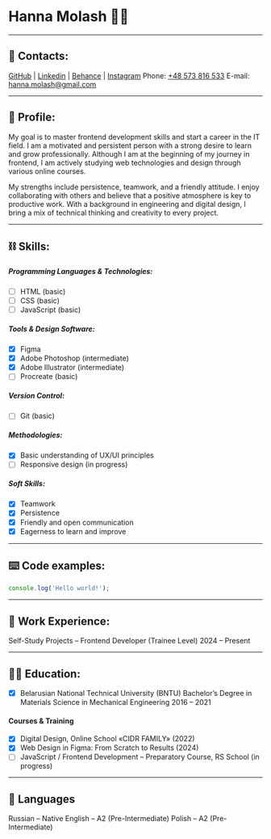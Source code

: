 # Hanna Molash :woman_technologist:

-----
## :postbox: Contacts: 
[GitHub](https://github.com/annamolosh) | [Linkedin](https://www.linkedin.com/in/anna-molosh-0305bb251/) | [Behance](https://www.behance.net/annamolosh) | [Instagram](https://www.instagram.com/amolosh.design)
Phone: [+48 573 816 533](tel:+48573816533)
E-mail: [hanna.molash@gmail.com](mailto:hanna.molash@gmail.com)

-----
## :file_folder: Profile: 
My goal is to master frontend development skills and start a career in the IT field. I am a motivated and persistent person with a strong desire to learn and grow professionally. Although I am at the beginning of my journey in frontend, I am actively studying web technologies and design through various online courses.

My strengths include persistence, teamwork, and a friendly attitude. I enjoy collaborating with others and believe that a positive atmosphere is key to productive work. With a background in engineering and digital design, I bring a mix of technical thinking and creativity to every project.

-----
## :chains: Skills:

##### Programming Languages & Technologies:
- [ ] HTML (basic)
- [ ] CSS (basic)
- [ ] JavaScript (basic)

##### Tools & Design Software:

- [x] Figma
- [x] Adobe Photoshop (intermediate)
- [x] Adobe Illustrator (intermediate)
- [ ] Procreate (basic)

##### Version Control:
- [ ] Git (basic)

##### Methodologies:

- [x] Basic understanding of UX/UI principles
- [ ] Responsive design (in progress)

##### Soft Skills:
- [x] Teamwork
- [x] Persistence
- [x] Friendly and open communication
- [x] Eagerness to learn and improve

-----
## :keyboard: Code examples: 
```js
console.log('Hello world!');
```
-----
## :space_invader: Work Experience:
Self-Study Projects – Frontend Developer (Trainee Level) 2024 – Present

-----
## :woman_student: Education:
- [x] Belarusian National Technical University (BNTU) Bachelor’s Degree in Materials Science in Mechanical Engineering 2016 – 2021

#### Courses & Training
- [x] Digital Design, Online School «CIDR FAMILY» (2022)
- [x] Web Design in Figma: From Scratch to Results (2024)
- [ ] JavaScript / Frontend Development – Preparatory Course, RS School (in progress)

-----
## :monkey: Languages
Russian – Native
English – A2 (Pre-Intermediate)
Polish – A2 (Pre-Intermediate)